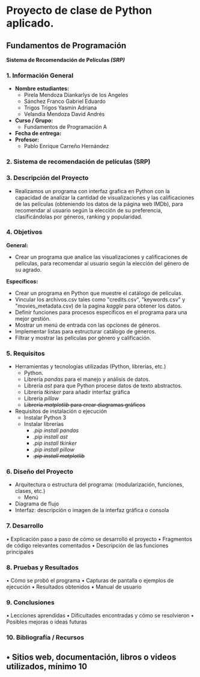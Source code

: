 # Proyecto de clase de **Python aplicado.**

## Fundamentos de Programación  

**Sistema de Recomendación de Películas _(SRP)_**

### **1. Información General**

  -	**Nombre estudiantes:**  
    - Pirela Mendoza Diankarlys de los Angeles  
    - Sánchez Franco Gabriel Eduardo  
    - Trigos Trigos Yasmin Adriana  
    - Velandia Mendoza David Andrés  
  - **Curso / Grupo:**  
    - Fundamentos de Programación A 
  - **Fecha de entrega:**
  - **Profesor:**
    - Pablo Enrique Carreño Hernández

### **2. Sistema de recomendación de películas (SRP)**  
### **3. Descripción del Proyecto**   
-  Realizamos un programa con interfaz grafica en Python con la capacidad de analizar la cantidad de visualizaciones y las calificaciones de las películas (obteniendo los datos de la página web IMDb), para recomendar al usuario según la elección de su preferencia, clasificándolas por géneros, ranking y popularidad.

### **4. Objetivos**  
**General:**  
- Crear un programa que analice las visualizaciones y calificaciones de películas, para recomendar al usuario según la elección del género de su agrado.

**Específicos:**  
- Crear un programa en Python que muestre el catálogo de películas.
- Vincular los archivos.csv tales como "credits.csv", "keywords.csv" y "movies_metadata.csv) de la pagina *kaggle* para obtener los datos.
- Definir funciones para procesos específicos en el programa para una mejor gestión.
- Mostrar un menú de entrada con las opciones de géneros.
- Implementar listas para estructurar catálogo de géneros.
- Filtrar y mostrar las películas por género y calificación.
### **5. Requisitos**  
- Herramientas y tecnologías utilizadas (Python, librerías, etc.)
  - Python.
  - Librería *pandas* para el manejo y análisis de datos.
  - Librería *ast* para que Python procese datos de texto abstractos.
  - Librería *tkinker* para añadir interfaz gráfica
  - Librería *pillow*
  - ~~Librería *matplotlib* para crear diagramas gráficos~~
- Requisitos de instalación o ejecución
  - Instalar Python 3
  - Instalar librerías
    - *.pip install pandas*
    - *.pip install ast*
    - *.pip install tkinker*
    - *.pip install pillow*
    - ~~*.pip install matplotlib*~~
### **6. Diseño del Proyecto**  
- Arquitectura o estructura del programa: (modularización, funciones, clases, etc.)
  - Menú
- Diagrama de flujo
- Interfaz: descripción o imagen de la interfaz gráfica o consola
### **7. Desarrollo**  
•	Explicación paso a paso de cómo se desarrolló el proyecto
•	Fragmentos de código relevantes comentados
•	Descripción de las funciones principales
### **8. Pruebas y Resultados**  
•	Cómo se probó el programa
•	Capturas de pantalla o ejemplos de ejecución
•	Resultados obtenidos
•	Manual de usuario
### **9. Conclusiones**  
•	Lecciones aprendidas
•	Dificultades encontradas y cómo se resolvieron
•	Posibles mejoras o ideas futuras
### **10. Bibliografía / Recursos**  
•	Sitios web, documentación, libros o videos utilizados, mínimo 10
- 
